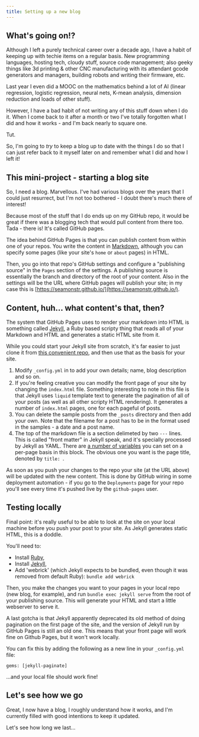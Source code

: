 ```yaml
---
title: Setting up a new blog
---
```


What's going on!?
-----------------

Although I left a purely technical career over a decade ago, I have a habit of keeping up with techie items on a regular basis. New programming languages, hosting tech, cloudy stuff, source code management; also geeky things like 3d printing & other CNC manufacturing with its attendant gcode generators and managers, building robots and writing their firmware, etc. 

Last year I even did a MOOC on the mathematics behind a lot of AI (linear regression, logistic regression, neural nets, K-mean analysis, dimension reduction and loads of other stuff).

However, I have a bad habit of not writing any of this stuff down when I do it. When I come back to it after a month or two I've totally forgotten what I did and how it works - and I'm back nearly to square one.

Tut.

So, I'm going to _try_ to keep a blog up to date with the things I do so that I can just refer back to it myself later on and remember what I did and how I left it!

This mini-project - starting a blog site
----------------------------------------

So, I need a blog. Marvellous. I've had various blogs over the years that I could just resurrect, but I'm not too bothered - I doubt there's much there of interest!

Because most of the stuff that I do ends up on my GitHub repo, it would be great if there was a blogging tech that would pull content from there too. Tada - there is! It's called GitHub pages. 

The idea behind GitHub Pages is that you can publish content from within one of your repos. You write the content in [Markdown](https://www.markdownguide.org/), although you can specify some pages (like your site's `home` or `about` pages) in HTML.

Then, you go into that repo's GitHub settings and configure a "publishing source" in the `Pages` section of the settings. A publishing source is essentially the branch and directory of the root of your content. Also in the settings will be the URL where GitHub pages will publish your site; in my case this is [https://seamonstr.github.io/](https://seamonstr.github.io/).

Content, huh... what content's that, then?
------------------------------------------

The system that GitHub Pages uses to render your markdown into HTML is something called [Jekyll](https://jekyllrb.com/), a Ruby based scripty thing that reads all of your Markdown and HTML and generates a static HTML site from it.

While you could start your Jekyll site from scratch, it's far easier to just clone it from [this convenient repo](https://github.com/texts/texts.github.io), and then use that as the basis for your site.
1. Modify `_config.yml` in to add your own details; name, blog description and so on. 
1. If you're feeling creative you can modify the front page of your site by changing the `index.html` file. Something interesting to note in this file is that Jekyll uses `liquid` template text to generate the pagination of all of your posts (as well as all other scripty HTML rendering). It generates a number of `index.html` pages, one for each pageful of posts.
1. You can delete the sample posts from the `_posts` directory and then add your own. Note that the filename for a post has to be in the format used in the samples - a date and a post name.
1. The top of the markdown file is a section delimeted by two `---` lines. This is called "front matter" in Jekyll speak, and it's specially processed by Jekyll as YAML. There are [a number of variables](https://jekyllrb.com/docs/front-matter/) you can set on a per-page basis in this block. The obvious one you want is the page title, denoted by `title: `. 

As soon as you push your changes to the repo your site (at the URL above) will be updated with the new content. This is done by GitHub wiring in some deployment automation - if you go to the `Deployments` page for your repo you'll see every time it's pushed live by the `github-pages` user. 

Testing locally
---------------

Final point: it's really useful to be able to look at the site on your local machine before you push your post to your site.  As Jekyll generates static HTML, this is a doddle.

You'll need to:
* Install [Ruby](https://www.ruby-lang.org/en/documentation/installation/), 
* Install [Jekyll](https://jekyllrb.com/docs/installation/ubuntu/),
* Add 'webrick' (which Jekyll expects to be bundled, even though it was removed from default Ruby): `bundle add webrick`

Then, you make the changes you want to your pages in your local repo (new blog, for example), and run `bundle exec jekyll serve` from the root of your publishing source. This will generate your HTML and start a little webserver to serve it.

A last gotcha is that Jekyll apparently deprecated its old method of doing pagination on the first page of the site, and the version of Jekyll run by GitHub Pages is still an old one.
This means that your front page will work fine on Github Pages, but it won't work locally.

You can fix this by adding the following as a new line in your `_config.yml` file:
```
gems: [jekyll-paginate]
```
...and your local file should work fine!

Let's see how we go
-------------------

Great, I now have a blog, I roughly understand how it works, and I'm currently filled with good intentions to keep it updated.

Let's see how long we last...

